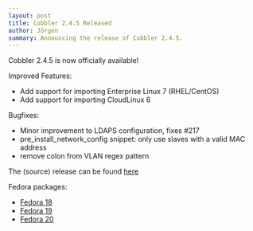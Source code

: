 ```yaml
---
layout: post
title: Cobbler 2.4.5 Released
author: Jörgen
summary: Announcing the release of Cobbler 2.4.5.
---
```

Cobbler 2.4.5 is now officially available!

Improved Features:

* Add support for importing Enterprise Linux 7 (RHEL/CentOS)
* Add support for importing CloudLinux 6

Bugfixes:

* Minor improvement to LDAPS configuration, fixes #217
* pre_install_network_config snippet: only use slaves with a valid MAC address
* remove colon from VLAN regex pattern

The (source) release can be found <a href="https://github.com/cobbler/cobbler/releases/tag/v2.4.5">here</a>

Fedora packages:

* <a href="http://download.opensuse.org/repositories/home:/libertas-ict:/cobbler24/Fedora_18/">Fedora 18</a>
* <a href="http://download.opensuse.org/repositories/home:/libertas-ict:/cobbler24/Fedora_19/">Fedora 19</a>
* <a href="http://download.opensuse.org/repositories/home:/libertas-ict:/cobbler24/Fedora_20/">Fedora 20</a>

